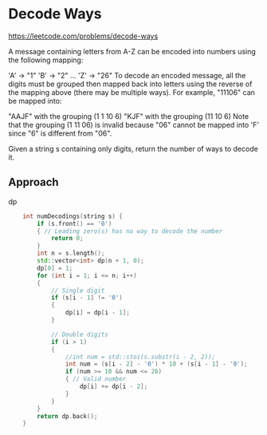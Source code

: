 # Decode Ways

https://leetcode.com/problems/decode-ways

A message containing letters from A-Z can be encoded into numbers using the following mapping:

'A' -> "1"
'B' -> "2"
...
'Z' -> "26"
To decode an encoded message, all the digits must be grouped then mapped back into letters using the reverse of the mapping above (there may be multiple ways). For example, "11106" can be mapped into:

"AAJF" with the grouping (1 1 10 6)
"KJF" with the grouping (11 10 6)
Note that the grouping (1 11 06) is invalid because "06" cannot be mapped into 'F' since "6" is different from "06".

Given a string s containing only digits, return the number of ways to decode it.


## Approach 

dp
``` C++
    int numDecodings(string s) {
        if (s.front() == '0')
        { // Leading zero(s) has no way to decode the number
            return 0;
        }
        int n = s.length();
        std::vector<int> dp(n + 1, 0);
        dp[0] = 1;
        for (int i = 1; i <= n; i++)
        {
            // Single digit
            if (s[i - 1] != '0')
            {
                dp[i] = dp[i - 1];
            }

            // Double digits
            if (i > 1)
            {
                //int num = std::stoi(s.substr(i - 2, 2));
                int num = (s[i - 2] - '0') * 10 + (s[i - 1] - '0'); 
                if (num >= 10 && num <= 26)
                { // Valid number   
                    dp[i] += dp[i - 2];
                }
            }
        }
        return dp.back();
    }
```